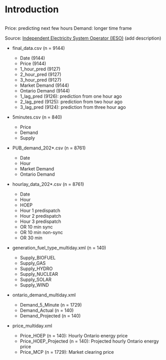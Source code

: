 # Introduction

```{tableofcontents}
```

Price: predicting next few hours
Demand: longer time frame

Source: [Independent Electricity System Operator (IESO)](https://www.ieso.ca/en/)
(add description)
- final_data.csv (n = 9144)
    - Date (9144)
    - Price (9144)
    - 1_hour_pred (9127)
    - 2_hour_pred (9127)
    - 3_hour_pred (9127)
    - Market Demand (9144)
    - Ontario Demand (9144)
    - 1_lag_pred (9126): prediction from one hour ago
    - 2_lag_pred (9125): prediction from two hour ago
    - 3_lag_pred (9124): prediction from three hour ago

- 5minutes.csv (n = 840)
    - Price
    - Demand
    - Supply
- PUB_demand_202*.csv (n = 8761)
    - Date
    - Hour
    - Market Demand
    - Ontario Demand
- hourlay_data_202*.csv (n = 8761)
    - Date
    - Hour
    - HOEP
    - Hour 1 predispatch
    - Hour 2 predispatch
    - Hour 3 predispatch
    - OR 10 min sync
    - OR 10 min non-sync
    - OR 30 min
- generation_fuel_type_multiday.xml (n = 140)
    - Supply_BIOFUEL
    - Supply_GAS
    - Supply_HYDRO
    - Supply_NUCLEAR
    - Supply_SOLAR
    - Supply_WIND
- ontario_demand_multiday.xml
    - Demand_5_Minute (n = 1729)
    - Demand_Actual (n = 140)
    - Demand_Projected (n = 140)
- price_multiday.xml 
    - Price_HOEP (n = 140): Hourly Ontario energy price
    - Price_HOEP_Projected (n = 140): Projected hourly Ontario energy price
    - Price_MCP (n = 1729): Market clearing price
